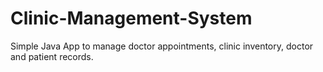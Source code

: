 # Clinic-Management-System
Simple Java App to manage doctor appointments, clinic inventory, doctor and patient records.
